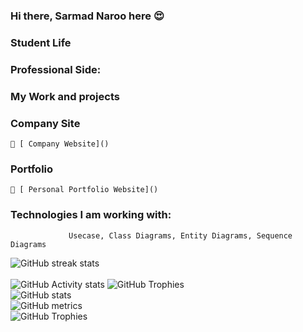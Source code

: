### Hi there, Sarmad Naroo here 😍 

    
### Student Life
  
###  Professional Side:
   
### My Work and projects
 
### Company Site 
    🔗 [ Company Website]()
    
### Portfolio    
    🔗 [ Personal Portfolio Website]()

### Technologies I am working with:

                 Usecase, Class Diagrams, Entity Diagrams, Sequence Diagrams
![GitHub streak stats](https://github-readme-streak-stats.herokuapp.com/?user=SarmadNaroo)  
<br/>
 ![GitHub Activity stats]( https://activity-graph.herokuapp.com/graph?username=SarmadNaroo)
![GitHub Trophies ](https://github-profile-trophy.vercel.app/?username=SarmadNaroo)  
![GitHub stats](https://github-readme-stats.vercel.app/api?username=SarmadNaroo&show_icons=true&theme=dark)  
![GitHub metrics](https://metrics.lecoq.io/SarmadNaroo)  
![GitHub Trophies ](https://github-readme-stats.vercel.app/api/top-langs/?username=SarmadNaroo)  
